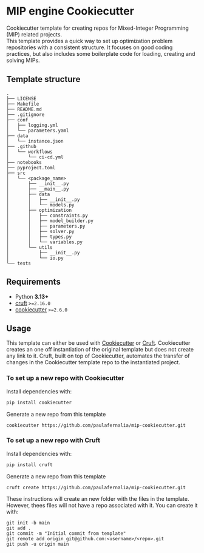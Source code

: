 # MIP engine Cookiecutter

Cookiecutter template for creating repos for Mixed-Integer Programming (MIP) related projects.  
This template provides a quick way to set up optimization problem repositories with a consistent structure. It focuses on good coding practices, but also includes some boilerplate code for loading, creating and solving MIPs.

## Template structure

```text
.
├── LICENSE
├── Makefile
├── README.md
├── .gitignore
├── conf
│   ├── logging.yml
│   └── parameters.yaml
├── data
│   └── instance.json
├── .github
│   └── workflows
│       └── ci-cd.yml    
├── notebooks
├── pyproject.toml
├── src
│   └── <package_name>
│       ├── __init__.py
│       ├── __main__.py
│       ├── data
│       │   ├── __init__.py
│       │   └── models.py
│       ├── optimization
│       │   ├── constraints.py
│       │   ├── model_builder.py
│       │   ├── parameters.py
│       │   ├── solver.py
│       │   ├── types.py
│       │   └── variables.py
│       └── utils
│           ├── __init__.py
│           └── io.py
└── tests
```

## Requirements

- Python **3.13+**
- [cruft](https://pypi.org/project/cruft/) `>=2.16.0`
- [cookiecutter](https://pypi.org/project/cookiecutter/) `>=2.6.0`


## Usage

This template can either be used with [Cookiecutter](https://pypi.org/project/cookiecutter/) or [Cruft](https://pypi.org/project/cruft/). Cookiecutter creates an one off instantiation of the original template but does not create any link to it. Cruft, built on top of Cookiecutter, automates the transfer of changes in the Cookiecutter template repo to the instantiated project.

### To set up a new repo with Cookiecutter

Install dependencies with:

```bash
pip install cookiecutter
```
Generate a new repo from this template
```
cookiecutter https://github.com/paulafernalia/mip-cookiecutter.git
```

### To set up a new repo with Cruft

Install dependencies with:

```bash
pip install cruft
```

Generate a new repo from this template
```
cruft create https://github.com/paulafernalia/mip-cookiecutter.git
```

These instructions will create an new folder with the files in the template. However, thees files will not have a repo associated with it. You can create it with:

```
git init -b main
git add .
git commit -m "Initial commit from template"
git remote add origin git@github.com:<username>/<repo>.git
git push -u origin main
```
